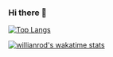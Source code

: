 ### Hi there 👋

[![Top Langs](https://github-readme-stats.vercel.app/api/top-langs/?username=rinaok&layout=compact)](https://github.com/anuraghazra/github-readme-stats)

[![willianrod's wakatime stats](https://github-readme-stats.vercel.app/api/wakatime?username=rinaok)](https://github.com/anuraghazra/github-readme-stats)

